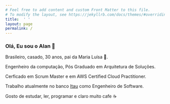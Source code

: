 ```yaml
---
# Feel free to add content and custom Front Matter to this file.
# To modify the layout, see https://jekyllrb.com/docs/themes/#overriding-theme-defaults
title:  ' '
layout: page
permalink: /
---
```



### Olá, Eu sou o Alan 👋

Brasileiro, casado, 30 anos, pai da Maria Luísa 👧.

Engenheiro da computação, Pós Graduado em Arquitetura de Soluções.

Cerficado em Scrum Master e em AWS Certified Cloud Practitioner.

Trabalho atualmente no banco [Itau](https://www.itau.com.br/investmentservices) como Engenheiro de Software.

Gosto de estudar, ler, programar e claro muito cafe ☕
